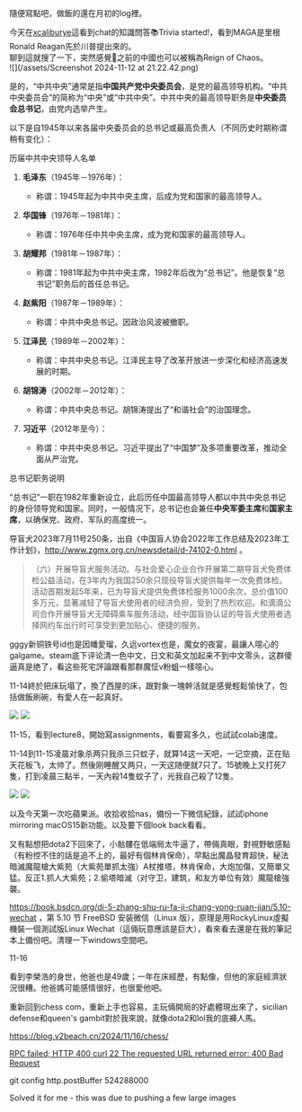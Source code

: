 隨便寫點吧，做飯的還在月初的log裡。

今天在[xcaliburye](https://www.twitch.tv/xcaliburye)這看到chat的知識問答📚Trivia started!，看到MAGA是里根Ronald Reagan先於川普提出來的。  
聊到這就搜了一下，突然感覺🐸之前的中國也可以被稱為Reign of Chaos。  
![](/assets/Screenshot 2024-11-12 at 21.22.42.png)

是的，“中共中央”通常是指**中国共产党中央委员会**，是党的最高领导机构。“中共中央委员会”的简称为“中央”或“中共中央”。中共中央的最高领导职务是**中央委员会总书记**，由党内选举产生。

以下是自1945年以来各届中央委员会的总书记或最高负责人（不同历史时期称谓稍有变化）：

历届中共中央领导人名单

1. **毛泽东**（1945年－1976年）：  
   - 称谓：1945年起为中共中央主席，后成为党和国家的最高领导人。
   
2. **华国锋**（1976年－1981年）：  
   - 称谓：1976年任中共中央主席，成为党和国家的最高领导人。

3. **胡耀邦**（1981年－1987年）：  
   - 称谓：1981年起为中共中央主席，1982年后改为“总书记”。他是恢复“总书记”职务后的首任总书记。

4. **赵紫阳**（1987年－1989年）：  
   - 称谓：中共中央总书记。因政治风波被撤职。

5. **江泽民**（1989年－2002年）：  
   - 称谓：中共中央总书记。江泽民主导了改革开放进一步深化和经济高速发展的时期。

6. **胡锦涛**（2002年－2012年）：  
   - 称谓：中共中央总书记。胡锦涛提出了“和谐社会”的治国理念。

7. **习近平**（2012年至今）：  
   - 称谓：中共中央总书记。习近平提出了“中国梦”及多项重要改革，推动全面从严治党。

总书记职务说明

“总书记”一职在1982年重新设立，此后历任中国最高领导人都以中共中央总书记的身份领导党和国家。同时，一般情况下，总书记也会兼任**中央军委主席**和**国家主席**，以确保党、政府、军队的高度统一。

导盲犬2023年7月11号250条，出自《中国盲人协会2022年工作总结及2023年工作计划》，http://www.zgmx.org.cn/newsdetail/d-74102-0.html 。  
>（六）开展导盲犬服务活动。与社会爱心企业合作开展第二期导盲犬免费体检公益活动，在3年内为我国250余只现役导盲犬提供每年一次免费体检。活动首期发起5年来，已为导盲犬提供免费体检服务1000余次，总价值100多万元，显著减轻了导盲犬使用者的经济负担，受到了热烈欢迎。和滴滴公司合作开展导盲犬无障碍乘车服务活动，经中国盲协认证的导盲犬使用者选择网约车出行时可享受到更加贴心、便捷的服务。

gggy新铜铁号id也是因幡愛瑠，久远vortex也是，魔女的夜宴，最讓人噁心的galgame。steam底下评论清一色中文，日文和英文加起来不到中文零头，这群傻逼真是绝了，看这些死宅評論跟看那群魔怔v粉蛆一樣噁心。

11-14終於把床玩塌了，換了西屋的床，跟對象一塊幹活就是感覺輕鬆愉快了，包括做飯刷碗，有愛人在一起真好。

![](/assets/IMG_0789.jpeg) ![](/assets/IMG_0795.jpeg)

11-15，看到lecture8，開始寫assignments，看要寫多久，也試試colab速度。

11-14到11-15凌晨对象杀两只我杀三只蚊子，就算14这一天吧，一记空摘，正在贴天花板飞，太帅了。然後刚睡醒又两只，一天这随便就7只了。15號晚上又打死7隻，打到凌晨三點半，一天內殺14隻蚊子了，光我自己殺了12隻。

![](/assets/5215b662ddf22055d0d49ea3273e9d97.JPG) ![](/assets/310ddcb9dda92333cd2ad77faadb1ae2.JPG)

以及今天第一次吃蘋果派。收拾收拾nas，備份一下微信紀錄，試試iphone mirroring macOS15新功能。以及要下個look back看看。

又有點想把dota2下回來了，小骷髏在低端局太牛逼了，帶倆真眼，對視野敏感點（有粉控不住的話是追不上的，最好有個林肯保命），早點出魔晶發育超快，秘法暗滅魔龍槍大紫苑（大紫苑單抓太強）A杖推塔，林肯保命，大炮加傷，又簡單又猛。反正1.抓人大紫苑；2.偷塔暗滅（对守卫，建筑，和友方单位有效）魔龍槍強襲。

https://book.bsdcn.org/di-5-zhang-shu-ru-fa-ji-chang-yong-ruan-jian/5.10-wechat ，第 5.10 节 FreeBSD 安装微信（Linux 版），原理是用RockyLinux虛擬機裝一個測試版Linux Wechat（這倆玩意應該是巨大），看來看去還是在我的筆記本上備份吧。清理一下windows空間吧。

11-16

看到李榮浩的身世，他爸也是49歲；一年在床經歷，有點像，但他的家庭經濟狀況很糟。他爸媽可能感情很好，也很愛他吧。

重新回到chess com，重新上手也容易，主玩倆開局的好處體現出來了，sicilian defense和queen's gambit對於我來說，就像dota2和lol我的底褲人馬。

https://blog.v2beach.cn/2024/11/16/chess/

[RPC failed; HTTP 400 curl 22 The requested URL returned error: 400 Bad Request](https://stackoverflow.com/a/78260070)

git config http.postBuffer 524288000

Solved it for me - this was due to pushing a few large images